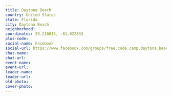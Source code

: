 ```yaml
---
title: Daytona Beach
country: United States
state: Florida
city: Daytona Beach
neighborhood: 
coordinates: 29.210815, -81.022833
plus-code:
social-name: Facebook
social-url: https://www.facebook.com/groups/free.code.camp.daytona.beach
chat-name:
chat-url:
event-name:
event-url:
leader-name:
leader-url:
old-photo: 
cover-photo:
---
```

